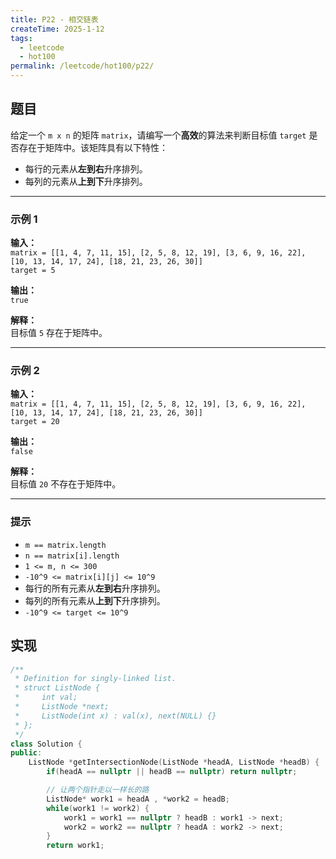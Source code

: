 ```yaml
---
title: P22 - 相交链表
createTime: 2025-1-12
tags:
  - leetcode
  - hot100
permalink: /leetcode/hot100/p22/
---
```

## 题目

给定一个 `m x n` 的矩阵 `matrix`，请编写一个**高效**的算法来判断目标值 `target` 是否存在于矩阵中。该矩阵具有以下特性：

- 每行的元素从**左到右**升序排列。  
- 每列的元素从**上到下**升序排列。

---

### 示例 1

**输入：**  
`matrix = [[1, 4, 7, 11, 15], [2, 5, 8, 12, 19], [3, 6, 9, 16, 22], [10, 13, 14, 17, 24], [18, 21, 23, 26, 30]]`  
`target = 5`

**输出：**  
`true`

**解释：**  
目标值 `5` 存在于矩阵中。

---

### 示例 2

**输入：**  
`matrix = [[1, 4, 7, 11, 15], [2, 5, 8, 12, 19], [3, 6, 9, 16, 22], [10, 13, 14, 17, 24], [18, 21, 23, 26, 30]]`  
`target = 20`

**输出：**  
`false`

**解释：**  
目标值 `20` 不存在于矩阵中。

---

### 提示

- `m == matrix.length`  
- `n == matrix[i].length`  
- `1 <= m, n <= 300`  
- `-10^9 <= matrix[i][j] <= 10^9`  
- 每行的所有元素从**左到右**升序排列。  
- 每列的所有元素从**上到下**升序排列。  
- `-10^9 <= target <= 10^9`  
## 实现

```cpp
/**
 * Definition for singly-linked list.
 * struct ListNode {
 *     int val;
 *     ListNode *next;
 *     ListNode(int x) : val(x), next(NULL) {}
 * };
 */
class Solution {
public:
    ListNode *getIntersectionNode(ListNode *headA, ListNode *headB) {
        if(headA == nullptr || headB == nullptr) return nullptr;

        // 让两个指针走以一样长的路
        ListNode* work1 = headA , *work2 = headB;
        while(work1 != work2) {
            work1 = work1 == nullptr ? headB : work1 -> next;
            work2 = work2 == nullptr ? headA : work2 -> next;
        }
        return work1;
```